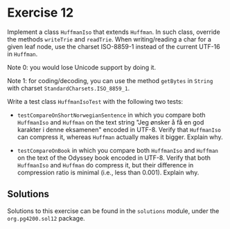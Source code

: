 # Exercise 12

Implement a class `HuffmanIso` that extends `Huffman`.
In such class, override the methods `writeTrie` and `readTrie`.
When writing/reading a char for a given leaf node, use the charset ISO-8859-1 instead
of the current UTF-16 in `Huffman`.

Note 0: you would lose Unicode support by doing it.

Note 1: for coding/decoding, you can use the method `getBytes` in `String` with
charset `StandardCharsets.ISO_8859_1`.

Write a test class `HuffmanIsoTest` with the following two tests:

* `testCompareOnShortNorwegianSentence` in which you compare both `HuffmanIso` and
  `Huffman` on the text string "Jeg ønsker å få en god karakter i denne eksamenen"
  encoded in UTF-8.
  Verify that `HuffmanIso` can compress it, whereas `Huffman` actually makes it bigger.
  Explain why. 

* `testCompareOnBook` in which you compare both `HuffmanIso` and
  `Huffman` on the text of the Odyssey book encoded in UTF-8.
  Verify that both `HuffmanIso` and `Huffman` do compress it, but their difference
  in compression ratio is minimal (i.e., less than 0.001). 
  Explain why.


## Solutions

Solutions to this exercise can be found in the `solutions`
module, under the `org.pg4200.sol12` package.  